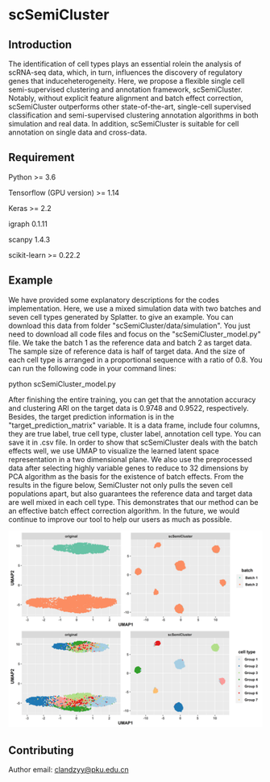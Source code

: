# scSemiCluster
Introduction
-----
The identification of cell types plays an essential rolein the analysis of scRNA-seq data, which, in turn, influences the discovery of regulatory genes that induceheterogeneity. Here, we propose a flexible single cell semi-supervised clustering and annotation framework, scSemiCluster. Notably, without explicit feature alignment and batch effect correction,  scSemiCluster outperforms other state-of-the-art, single-cell supervised classification and semi-supervised clustering annotation algorithms in both simulation and real data. In addition, scSemiCluster is suitable for cell annotation on single data and cross-data. 

Requirement
-----
Python >= 3.6

Tensorflow (GPU version) >= 1.14

Keras >= 2.2

igraph 0.1.11

scanpy 1.4.3

scikit-learn >= 0.22.2

Example
-----
We have provided some explanatory descriptions for the codes implementation. Here, we use a mixed simulation data with two batches and seven cell types generated by Splatter.  to give an example. You can download this data from folder "scSemiCluster/data/simulation". You just need to download all code files and focus on the "scSemiCluster_model.py" file. We take the batch 1 as the reference data and batch 2 as target data. The sample size of reference data is half of target data. And the size of each cell type is arranged in a proportional sequence with a ratio of 0.8. You can run the following code in your command lines:

python scSemiCluster_model.py

After finishing the entire training, you can get that the annotation accuracy and clustering ARI on the target data is 0.9748 and 0.9522, respectively. Besides, the target prediction information is in the "target_prediction_matrix" variable. It is a data frame, include four columns, they are true label, true cell type, cluster label, annotation cell type. You can save it in .csv file. In order to show that scSemiCluster deals with the batch effects well,  we use UMAP to visualize the learned latent space representation in a two dimensional plane. We also use the preprocessed data after selecting highly variable genes to reduce to 32 dimensions by PCA algorithm as the basis for the existence of batch effects. From the results in the figure below, SemiCluster not only pulls the seven cell populations apart, but also guarantees the reference data and target data are well mixed in each cell type. This demonstrates that our method can be an effective batch effect correction algorithm. In the future, we would continue to improve our tool to help our users as much as possible.

![model](https://github.com/xuebaliang/scSemiCluster/blob/master/data/result/simulation_visualization.png)

Contributing
-----
Author email: clandzyy@pku.edu.cn
